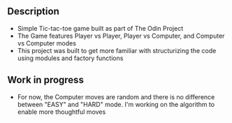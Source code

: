 ## **Description**

- Simple Tic-tac-toe game built as part of The Odin Project
- The Game features Player vs Player, Player vs Computer, and Computer vs Computer modes
- This project was built to get more familiar with structurizing the code using modules and factory functions


## **Work in progress**

- For now, the Computer moves are random and there is no difference between "EASY" and "HARD" mode. I'm working on the algorithm to enable more thoughtful moves

